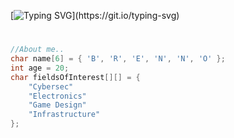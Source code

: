 [![Typing SVG](https://readme-typing-svg.demolab.com?font=Press+Start+2P&pause=1000&color=F70707&vCenter=true&width=435&lines=Bem+vindos!;Welcome%2C+all!)](https://git.io/typing-svg)
#
```cpp
//About me..
char name[6] = { 'B', 'R', 'E', 'N', 'N', 'O' };
int age = 20;
char fieldsOfInterest[][] = {
    "Cybersec"
    "Electronics"
    "Game Design"
    "Infrastructure"
};
```
